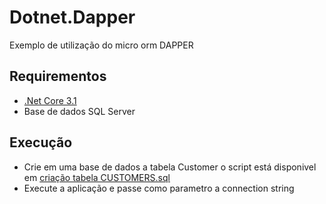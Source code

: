 # Dotnet.Dapper
Exemplo de utilização do micro orm DAPPER
## Requirementos
- [.Net Core 3.1](https://dotnet.microsoft.com/download/dotnet-core/3.1)
- Base de dados SQL Server
## Execução
- Crie em uma base de dados a tabela Customer o script está disponivel em [criação tabela CUSTOMERS.sql](https://github.com/LexGalante/Dotnet.Dapper/blob/master/scripts/cria%C3%A7%C3%A3o%20tabela%20CUSTOMERS.sql)
- Execute a aplicação e passe como parametro a connection string
